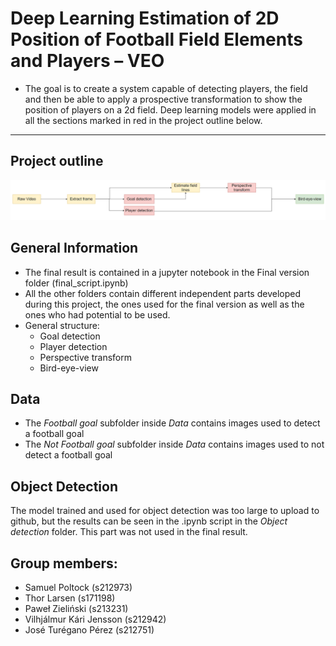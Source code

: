 # Deep Learning Estimation of 2D Position of Football Field Elements and Players – VEO

- The goal is to create a system capable of detecting players, the field and then be able to apply a prospective transformation to show the position of players on a 2d field. Deep learning models were applied in all the sections marked in red in the project outline below.
---
## Project outline
![Example screenshot](Picture1.png)
<!-- If you have screenshots you'd like to share, include them here. -->

## General Information

- The final result is contained in a jupyter notebook in the Final version folder (final_script.ipynb) 
- All the other folders contain different independent parts developed during this project, the ones used for the final version as well as the ones who had potential to be used.
- General structure:
    - Goal detection
    - Player detection
    - Perspective transform
    - Bird-eye-view



## Data
- The *Football goal* subfolder inside *Data* contains images used to detect a football goal
- The *Not Football goal* subfolder inside *Data* contains images used to not detect a football goal

## Object Detection

The model trained and used for object detection was too large to upload to github, but the results can be seen in the .ipynb script in the *Object detection* folder. This part was not used in the final result.

## Group members:

- Samuel Poltock (s212973)
- Thor Larsen (s171198)
- Paweł Zieliński (s213231)
- Vilhjálmur Kári Jensson (s212942)
- José Turégano Pérez (s212751)


